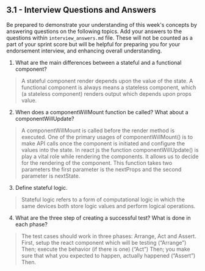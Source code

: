 ## 3.1 - Interview Questions and Answers

Be prepared to demonstrate your understanding of this week's concepts by answering questions on the following topics. Add your answers to the questions within `interview_answers.md` file. These will not be counted as a part of your sprint score but will be helpful for preparing you for your endorsement interview, and enhancing overall understanding.

1. What are the main differences between a stateful and a functional component?

> A stateful component render depends upon the value of the state. A functional component is always means a stateless component, which (a stateless component) renders output which depends upon props value. 

2. When does a componentWillMount function be called? What about a componentWillUpdate?

> A componentWillMount is called before the render method is executed. One of the primary usages of componentWillMount() is to make API calls once the component is initiated and configure the values into the state. In react js the function componentWillUpdate() is play a vital role while rendering the components. It allows us to decide for the rendering of the component.  This function takes two parameters the first parameter is the nextProps and the second parameter is nextState.

3. Define stateful logic.

> Stateful logic refers to a form of computational logic in which the same devices both store logic values and perform logical operations. 

4. What are the three step of creating a successful test? What is done in each phase?

> The test cases should work in three phases: Arrange, Act and Assert. First, setup the react component which will be testing (“Arrange”) Then; execute the behavior (if there is one) (“Act”) Then; you make sure that what you expected to happen, actually happened (“Assert”) Then.